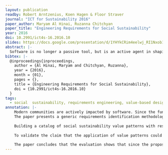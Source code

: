 ```yaml
---
layout: publication
readby: Robert Arntzenius, Koen Hagen & Floor Straver
journal: "ICT for Sustainability 2016"
paper_author: Maryam Al Hinai, Ruzanna Chitchyan
paper_title: "Engineering Requirements for Social Sustainability"
year: 2016
doi: 10.2991/ict4s-16.2016.10
slides: https://docs.google.com/presentation/d/1YHYkCRim4eelwj_RI1Nxob1-wgi8jqfjf4t9Sh8jF9w/edit?usp=sharing
abstract: |-
  Software is no longer a passive tool, but is an active agent in shaping modern communities. Yet, to date, software engineers do not endeavour to explicitly state requirements which a software system must fulfil if it is to positively contribute to the well-being (that is the social sustainability) of its user community. This paper presents a proposal on how to bridge this gap. It notes that social sustainability requirements stem from key societal values, such as equity, security, education, which can be elicited into value patterns. Such patterns can then serve as templates for software requirements specification. The viability of this proposal is demonstrated  through formation of equity value patterns, which are instantiated as requirements to 6 sample studies. We observe that while each organisation and sub-community will have own diverse cultural and traditional values with respective requirements, the fundamental notions (such as equity, security, freedom) that serve as the core of social sustainability remain relatively stable. It is such values that we propose to elicit into patterns for requirements specification.
bibtex: |-
  @inproceedings{inproceedings,
	author = {Al Hinai, Maryam and Chitchyan, Ruzanna},
	year = {2016},
	month = {01},
	pages = {},
	title = {Engineering Requirements for Social Sustainability},
	doi = {10.2991/ict4s-16.2016.10}
  }
tags:
  - social  sustainability, requirements engineering, value-based design, value patterns
annotation: |-
	Modern communities are actively impacted by software. Since the functionality, constraints and properties of software systems are set through Requirements Engineering, this is the stage though which engineering software sustainably is possible. Social sustainability has, however, not been incorporated yet by requirements engineers into software systems engineering. This is because there are no clear guidelines on what is "positive impact on communities", how it can be identified, modeled and measured. 
	The paper presents a generic requirements identification methodology, which is based on core societal values, demonstrates an instantiation of this methodology and applies it to six separate studies.
	
	Building a catalog of social sustainability value patterns with respective requirements templates was done in three phases. First they collected core values by literature review, looking at indicators and metrics about social sustainability. Afterwards they extracted value patterns by individually adressing each core value and conducting a qualitative text-analysis of a set of papers that have adressed that core value. Lastly, to define a requirements template, they used a set of questions that help explore as to how a given value can be supported in software requirements.
	
	To validate the claim that the application of value patterns could lead to identification of requirements patterns, the method was applied to a total of six sample requirements specifications. Applying the method shows that similar solutions can be applied to software systems accross a diverse set of domains.
	
	The paper concludes that the evaluation shows that since the proposed approach is suitable for identification of patterns of equality when applied to six different studies, it will likely be equally suitable of other stable values. Lastly it states that the proposed method provides a direction towards the integration of social sustainability concerns into requirements engineering.
---
```


<!--mandatory fields: paper_title, readby, paper_author, journal, year, doi or preprint or arxiv, slides (if you have), abstract, annotation -->
